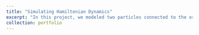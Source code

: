 ```yaml
---
title: "Simulating Hamiltonian Dynamics"
excerpt: "In this project, we modeled two particles connected to the origin by springs, which also interact with each other through a spring potential. To simulate their motion, we used **Euler discretization**, a simple but effective numerical method for solving differential equations, especially when real analytic solutions are hard to find. The phase plane plot shows the trajectories of both particles over time. The red and blue lines represent their movements, influenced by both the connection to the origin and the interaction between the particles. The entangled paths highlight the complex, coupled dynamics of the system. Beyond particle systems, such approaches can also be used in other real-world applications, such as modeling predator-prey dynamics in ecology, predicting the spread of diseases using SIR models in epidemiology, and approximating financial models like option pricing to manage risk. You can explore the full code and analysis [here on my project page].<br/><img src='/images/HAM DYN.png'>"
collection: portfolio
---
```


